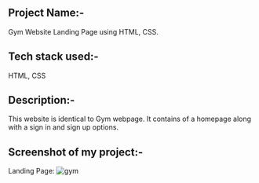 ## Project Name:-

Gym Website Landing Page using HTML, CSS.

## Tech stack used:-

HTML, CSS

## Description:-

This website is identical to Gym webpage. It contains of a homepage along with a sign in and sign up options.

## Screenshot of my project:-

Landing Page:
![gym](https://user-images.githubusercontent.com/91802408/215540257-37308754-03c9-41fa-ba5a-a76886bf7a98.jpeg)
